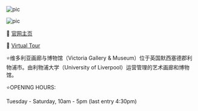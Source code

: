 ![pic](https://vgm.liverpool.ac.uk/media/livacuk/victoriagalleryandmuseum/generalimages/full-width-banner-demo.jpg)

![pic](https://upload.wikimedia.org/wikipedia/commons/thumb/8/85/Victoria_Building%2C_University_of_Liverpool_-_geograph.org.uk_-_209212.jpg/440px-Victoria_Building%2C_University_of_Liverpool_-_geograph.org.uk_-_209212.jpg)

🔗 [官网主页](https://vgm.liverpool.ac.uk/)

🔗 [Virtual Tour](https://vgm.liverpool.ac.uk/exhibitions_events_tours/tours/360-virtual-tours/)

⭐维多利亚画廊与博物馆（Victoria Gallery & Museum）位于英国默西塞德郡利物浦市。由利物浦大学（University of Liverpool）运营管理的艺术画廊和博物馆。

⭐OPENING HOURS:

Tuesday - Saturday, 10am - 5pm (last entry 4:30pm)